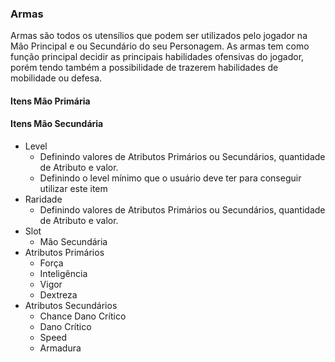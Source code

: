 ### Armas
Armas são todos os utensílios que podem ser utilizados pelo jogador na Mão Principal e ou Secundário do seu Personagem.
As armas tem como função principal decidir as principais habilidades ofensivas do jogador, porém tendo também a possibilidade de trazerem habilidades de mobilidade ou defesa.

#### Itens Mão Primária

#### Itens Mão Secundária
- Level
	- Definindo valores de Atributos Primários ou Secundários, quantidade de Atributo e valor.
	- Definindo o level mínimo que o usuário deve ter para conseguir utilizar este item
- Raridade
	- Definindo valores de Atributos Primários ou Secundários, quantidade de Atributo e valor.
- Slot
	- Mão Secundária
-  Atributos Primários
	- Força
	- Inteligência
	- Vigor
	- Dextreza
- Atributos Secundários
	- Chance Dano Crítico
	- Dano Crítico
	- Speed
	- Armadura